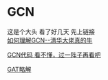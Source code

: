 # GCN
这是个大头 看了好几天 先上链接    
[如何理解GCN--清华大佬真的牛](https://www.zhihu.com/question/54504471/answer/332657604)

[GCN代码 看不懂，过一阵子再看吧](https://blog.csdn.net/qq_38234785/article/details/107984924?ops_request_misc=%257B%2522request%255Fid%2522%253A%2522166462325216782417016178%2522%252C%2522scm%2522%253A%252220140713.130102334.pc%255Fall.%2522%257D&request_id=166462325216782417016178&biz_id=0&utm_medium=distribute.pc_search_result.none-task-blog-2~all~first_rank_ecpm_v1~hot_rank-2-107984924-null-null.142^v51^control,201^v3^control_1&utm_term=GCN&spm=1018.2226.3001.4187)

[GAT略解](http://t.csdn.cn/mxVSV)